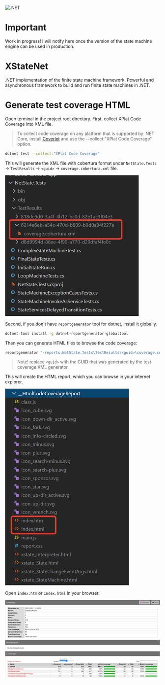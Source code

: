 ![.NET](https://github.com/serge-sedelnikov/xstate.net/workflows/.NET/badge.svg?branch=main)

# Important

Work in progress! I will notify here once the version of the state machine engine can be used in production.

# XStateNet

.NET implementation of the finite state machine framework. Powerful and asynchronous framework to build and run finite state machines in .NET.


# Generate test coverage HTML

Open terminal in the project root directory. First, collect XPlat Code Coverage into XML file.

> To collect code coverage on any platform that is supported by .NET Core, install [Coverlet](https://github.com/coverlet-coverage/coverlet/blob/master/README.md) and use the --collect:"XPlat Code Coverage" option.

```sh
dotnet test --collect:"XPlat Code Coverage"
```

This will generate the XML file with cobertura format under `NetState.Tests` -> `TestResults` -> `<guid>` -> `coverage.cobertura.xml` file.

![code coverage xml](Readme_Images/code_coverage_xml.png)

Second, if you don't have `reportgenerator` tool for dotnet, install it globally.

```sh
dotnet tool install -g dotnet-reportgenerator-globaltool
```

Then you can generate HTML files to browse the code coverage:

```sh
reportgenerator "-reports:NetState.Tests\TestResults\<guid>\coverage.cobertura.xml" "-targetdir:__HtmlCodeCoverageReport" -reporttypes:Html
```

> Note! replace `<guid>` with the GUID that was generated by the test coverage XML generator.

This will create the HTML report, which you can browse in your internet explorer.

![generated html coverage](Readme_Images/generated_html_coverage.png)

Open `index.htm` or `index.html` in your browser.

![generated html view](Readme_Images/html_coverage_view.png)
